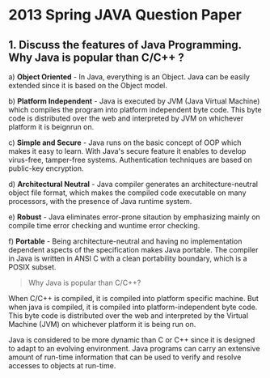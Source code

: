# 2013 Spring JAVA Question Paper

## 1. Discuss the features of Java Programming. Why Java is popular than C/C++ ?

a) **Object Oriented**
	 - In Java, everything is an Object. Java can be easily extended since it is based on the Object model.

b) **Platform Independent**
	 - Java is executed by JVM (Java Virtual Machine) which compiles the program into platform independent byte code. This byte code is distributed over the web and interpreted by JVM on whichever platform it is beignrun on.

c) **Simple and Secure**
	 - Java runs on the basic concept of OOP which makes it easy to learn. With Java's secure feature it enables to develop virus-free, tamper-free systems. Authentication techniques are based on public-key encryption.

d) **Architectural Neutral**
	 - Java compiler generates an architecture-neutral object file format, which makes the compiled code executable on many processors, with the presence of Java runtime system.
	
e) **Robust**
	 - Java eliminates error-prone sitaution by emphasizing mainly on compile time error checking and wuntime error checking.

f) **Portable**
	 - Being architecture-neutral and having no implementation dependent aspects of the specification makes Java portable. The compiler in Java is written in ANSI C with a clean portability boundary, which is a POSIX subset.

> Why Java is popular than C/C++?

When C/C++ is compiled, it is compiled into platform specific machine. But when java is compiled, it is compiled into platform-independent byte code. This byte code is distributed over the web and interpreted by the Virtual Machine (JVM) on whichever platform it is being run on. 

Java is considered to be more dynamic than C or C++ since it is designed to adapt to an evolving environment. Java programs can carry an extensive amount of run-time information that can be used to verify and resolve accesses to objects at run-time.